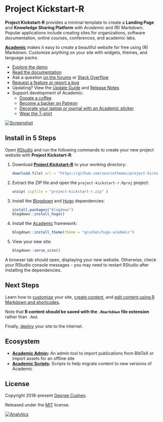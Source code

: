 # Project Kickstart-R

**Project Kickstart-R** provides a minimal template to create a **Landing Page** and **Knowledge Sharing Platform** with *Academic* and (R) Markdown. Popular applications include creating sites for organizations, software documentation, online courses, conferences, and academic labs.

[**Academic**](https://sourcethemes.com/academic/) makes it easy to create a beautiful website for free using (R) Markdown. Customize anything on your site with widgets, themes, and language packs.

- [Explore the demo](https://sourcethemes.com/academic/)
- [Read the documentation](https://sourcethemes.com/academic/docs/)
- Ask a question [on the forums](http://discuss.gohugo.io/) or [Stack Overflow](https://stackoverflow.com/questions/tagged/blogdown)
- [Request a feature or report a bug](https://github.com/gcushen/hugo-academic/issues)
- Updating? View the [Update Guide](https://sourcethemes.com/academic/docs/update/) and [Release Notes](https://sourcethemes.com/academic/updates/)
- Support development of Academic:
  - [Donate a coffee](https://paypal.me/cushen)
  - [Become a backer on Patreon](https://www.patreon.com/cushen)
  - [Decorate your laptop or journal with an Academic sticker](https://www.redbubble.com/people/neutreno/works/34387919-academic)
  - [Wear the T-shirt](https://academic.threadless.com/)

[![Screenshot](https://raw.githubusercontent.com/sourcethemes/project-kickstart-r/master/project-kickstart-r.png)](https://github.com/sourcethemes/project-kickstart-r)

## Install in 5 Steps

Open [RStudio](https://www.rstudio.com/products/rstudio/) and run the following commands to create your new project website with **Project Kickstart-R**:

1. Download [**Project Kickstart-R**](https://github.com/sourcethemes/project-kickstart-r/archive/master.zip) to your working directory:

    ```r
    download.file( url = "https://github.com/sourcethemes/project-kickstart-r/archive/master.zip", destfile="project-kickstart-r.zip")
    ```

2. Extract the ZIP file and open the `project-kickstart-r.Rproj` project:

    ```r
    unzip( zipfile = "project-kickstart-r.zip" )
    ```

3. Install the [Blogdown](https://bookdown.org/yihui/blogdown/) and [Hugo](https://gohugo.io/) dependencies:

    ```r
    install.packages("blogdown")
    blogdown::install_hugo()
    ```

4. Install the [Academic](https://sourcethemes.com/academic/) framework:

    ```r
    blogdown::install_theme(theme = "gcushen/hugo-academic")
    ```

5. View your new site:

    ```r
    blogdown::serve_site()
    ```

A browser tab should open, displaying your new website. Otherwise, check your RStudio console messages - you may need to restart RStudio after installing the dependencies.

## Next Steps

Learn how to [customize](https://sourcethemes.com/academic/docs/get-started/) your site, [create content](https://sourcethemes.com/academic/docs/managing-content/), and [edit content using R Markdown and shortcodes](https://sourcethemes.com/academic/docs/writing-markdown-latex/).

Note that **R content should be saved with the `.Rmarkdown` file extension** rather than `.Rmd`.
 
Finally, [deploy](https://sourcethemes.com/academic/docs/deployment/) your site to the internet.

## Ecosystem

* **[Academic Admin](https://github.com/sourcethemes/academic-admin):** An admin tool to import publications from BibTeX or import assets for an offline site
* **[Academic Scripts](https://github.com/sourcethemes/academic-scripts):** Scripts to help migrate content to new versions of Academic

## License

Copyright 2018-present [George Cushen](https://georgecushen.com).

Released under the [MIT](https://github.com/sourcethemes/project-kickstart-r/blob/master/LICENSE.md) license.

[![Analytics](https://ga-beacon.appspot.com/UA-78646709-2/project-kickstart-r/readme?pixel)](https://github.com/igrigorik/ga-beacon)
